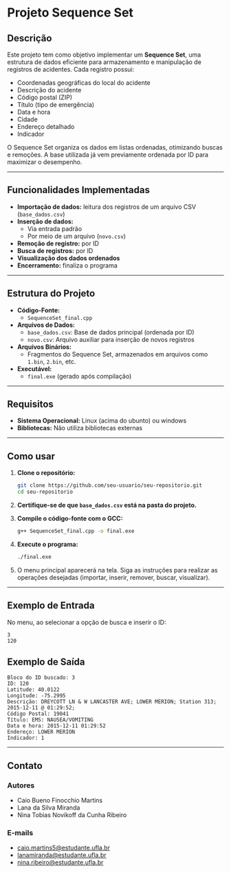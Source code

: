 # Projeto Sequence Set

## Descrição

Este projeto tem como objetivo implementar um **Sequence Set**, uma estrutura de dados eficiente para armazenamento e manipulação de registros de acidentes. Cada registro possui:

- Coordenadas geográficas do local do acidente  
- Descrição do acidente  
- Código postal (ZIP)  
- Título (tipo de emergência)  
- Data e hora  
- Cidade  
- Endereço detalhado  
- Indicador  

O Sequence Set organiza os dados em listas ordenadas, otimizando buscas e remoções. A base utilizada já vem previamente ordenada por ID para maximizar o desempenho.

---

## Funcionalidades Implementadas

- **Importação de dados:** leitura dos registros de um arquivo CSV (`base_dados.csv`)
- **Inserção de dados:**  
  - Via entrada padrão  
  - Por meio de um arquivo (`novo.csv`)
- **Remoção de registro:** por ID
- **Busca de registros:** por ID
- **Visualização dos dados ordenados**
- **Encerramento:** finaliza o programa

---

## Estrutura do Projeto

- **Código-Fonte:**  
  - `SequenceSet_final.cpp`
- **Arquivos de Dados:**  
  - `base_dados.csv`: Base de dados principal (ordenada por ID)  
  - `novo.csv`: Arquivo auxiliar para inserção de novos registros
- **Arquivos Binários:**  
  - Fragmentos do Sequence Set, armazenados em arquivos como `1.bin`, `2.bin`, etc.
- **Executável:**  
  - `final.exe` (gerado após compilação)

---

## Requisitos

- **Sistema Operacional:** Linux (acima do ubunto) ou windows
- **Bibliotecas:** Não utiliza bibliotecas externas

---

## Como usar

1. **Clone o repositório:**

    ```bash
    git clone https://github.com/seu-usuario/seu-repositorio.git
    cd seu-repositorio
    ```

2. **Certifique-se de que `base_dados.csv` está na pasta do projeto.**
3. **Compile o código-fonte com o GCC:**

    ```bash
    g++ SequenceSet_final.cpp -o final.exe
    ```

4. **Execute o programa:**

    ```bash
    ./final.exe
    ```

5. O menu principal aparecerá na tela. Siga as instruções para realizar as operações desejadas (importar, inserir, remover, buscar, visualizar).

---

## Exemplo de Entrada

No menu, ao selecionar a opção de busca e inserir o ID:

```
3
120
```

## Exemplo de Saída

```
Bloco do ID buscado: 3
ID: 120
Latitude: 40.0122
Longitude: -75.2995
Descrição: DREYCOTT LN & W LANCASTER AVE; LOWER MERION; Station 313; 2015-12-11 @ 01:29:52;
Código Postal: 19041
Título: EMS: NAUSEA/VOMITING
Data e hora: 2015-12-11 01:29:52
Endereço: LOWER MERION
Indicador: 1
```

---

## Contato

### Autores

- Caio Bueno Finocchio Martins  
- Lana da Silva Miranda  
- Nina Tobias Novikoff da Cunha Ribeiro  

### E-mails

- caio.martins5@estudante.ufla.br
- lanamiranda@estudante.ufla.br
- nina.ribeiro@estudante.ufla.br
